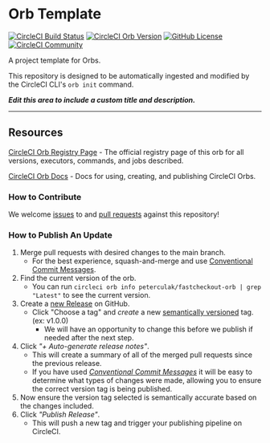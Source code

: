 # Orb Template


[![CircleCI Build Status](https://circleci.com/gh/peterculak/.svg?style=shield "CircleCI Build Status")](https://circleci.com/gh/peterculak/) [![CircleCI Orb Version](https://badges.circleci.com/orbs/peterculak/fastcheckout-orb.svg)](https://circleci.com/orbs/registry/orb/peterculak/fastcheckout-orb) [![GitHub License](https://img.shields.io/badge/license-MIT-lightgrey.svg)](https://raw.githubusercontent.com/peterculak//master/LICENSE) [![CircleCI Community](https://img.shields.io/badge/community-CircleCI%20Discuss-343434.svg)](https://discuss.circleci.com/c/ecosystem/orbs)



A project template for Orbs.

This repository is designed to be automatically ingested and modified by the CircleCI CLI's `orb init` command.

_**Edit this area to include a custom title and description.**_

---

## Resources

[CircleCI Orb Registry Page](https://circleci.com/orbs/registry/orb/peterculak/fastcheckout-orb) - The official registry page of this orb for all versions, executors, commands, and jobs described.

[CircleCI Orb Docs](https://circleci.com/docs/2.0/orb-intro/#section=configuration) - Docs for using, creating, and publishing CircleCI Orbs.

### How to Contribute

We welcome [issues](https://github.com/peterculak//issues) to and [pull requests](https://github.com/peterculak//pulls) against this repository!

### How to Publish An Update
1. Merge pull requests with desired changes to the main branch.
    - For the best experience, squash-and-merge and use [Conventional Commit Messages](https://conventionalcommits.org/).
2. Find the current version of the orb.
    - You can run `circleci orb info peterculak/fastcheckout-orb | grep "Latest"` to see the current version.
3. Create a [new Release](https://github.com/peterculak//releases/new) on GitHub.
    - Click "Choose a tag" and _create_ a new [semantically versioned](http://semver.org/) tag. (ex: v1.0.0)
      - We will have an opportunity to change this before we publish if needed after the next step.
4.  Click _"+ Auto-generate release notes"_.
    - This will create a summary of all of the merged pull requests since the previous release.
    - If you have used _[Conventional Commit Messages](https://conventionalcommits.org/)_ it will be easy to determine what types of changes were made, allowing you to ensure the correct version tag is being published.
5. Now ensure the version tag selected is semantically accurate based on the changes included.
6. Click _"Publish Release"_.
    - This will push a new tag and trigger your publishing pipeline on CircleCI.